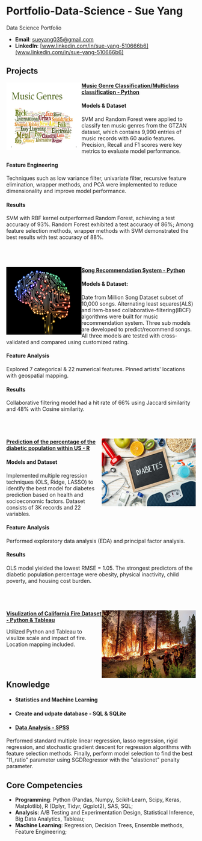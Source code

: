 # Portfolio-Data-Science - Sue Yang
Data Science Portfolio 

- **Email**: [sueyang035@gmail.com](sueyang035@gmail.com)
- **LinkedIn**: [www.linkedin.com/in/sue-yang-510666b6](www.linkedin.com/in/sue-yang-510666b6)

## Projects

<img align="left" width="200" height="180" src="https://github.com/sueyang035/Portfolio-Data-Science/blob/main/music.webp"> **[Music Genre Classification/Multiclass classification - Python](https://github.com/jjbocek/ToxicApp.git)**

#### Models & Dataset
SVM and Random Forest were applied to classify ten music genres from the GTZAN dataset, which
contains 9,990 entries of music records with 60 audio features. Precision, Recall and F1 scores were key metrics to
evaluate model performance.
#### Feature Engineering
Techniques such as low variance filter, univariate filter, recursive feature elimination, wrapper
methods, and PCA were implemented to reduce dimensionality and improve model performance.

#### Results

SVM with RBF kernel outperformed Random Forest, achieving a test accuracy of 93%. Random Forest
exhibited a test accuracy of 86%; Among feature selection methods, wrapper methods with SVM demonstrated the best
results with test accuracy of 88%.



#
<br />

<img align="left" width="200" height="180" src="https://github.com/sueyang035/Portfolio-Data-Science/blob/main/song.webp"> **[Song Recommendation System - Python](https://github.com/Celinejxy/JESTER-DS)**

#### Models & Dataset:
Date from Million Song Dataset subset of 10,000 songs.
Alternating least squares(ALS) and item-based collaborative-filtering(IBCF) algorithms were built for music recommendation system. Three sub models are developed to predict/recommend songs. All three models are tested with cross-validated and compared using customized rating. 

#### Feature Analysis
Explored 7 categorical & 22 numerical features. Pinned artists' locations with geospatial mapping.
#### Results
Collaborative filtering model had a hit rate of 66% using Jaccard similarity and 48% with Cosine similarity.



#
<br />

<img align="right" width="250" height="180" src="https://github.com/sueyang035/Portfolio-Data-Science/blob/main/diabetes.jpg"> **[Prediction of the percentage of the diabetic population within US - R](https://github.com/Celinejxy/Predicting-Consumer-Spending.git)**

#### Models and Dataset
Implemented multiple regression techniques (OLS, Ridge, LASSO) to identify the best model for
diabetes prediction based on health and socioeconomic factors. Dataset consists of 3K records and 22 variables.
#### Feature Analysis
Performed exploratory data analysis (EDA) and principal factor analysis.
#### Results
OLS model yielded the lowest RMSE = 1.05. The strongest predictors of the diabetic population percentage
were obesity, physical inactivity, child poverty, and housing cost burden.
#
<br />

<img align="right" width="250" height="180" src="https://github.com/sueyang035/Portfolio-Data-Science/blob/main/fire.webp"> **[Visulization of California Fire Dataset - Python & Tableau ]()**

Utilized Python and Tableau to visulize scale and impact of fire.
Location mapping included. 

#

<br />


## Knowledge 

- #### Statistics and Machine Learning

- #### Create and udpate database - SQL & SQLite

 - #### [Data Analysis - SPSS](linear_regression)
Performed standard multiple linear regression, lasso regression, rigid regression, and stochastic gradient descent for regression algorithms with feature selection methods. Finally, perform model selection to find the best "l1_ratio" parameter using SGDRegressor with  the "elasticnet" penalty parameter. 


 
## Core Competencies

- **Programming**: Python (Pandas, Numpy, Scikit-Learn, Scipy, Keras, Matplotlib), R (Dplyr, Tidyr, Ggplot2), SAS, SQL;
- **Analysis**: A/B Testing and Experimentation Design, Statistical Inference, Big Data Analytics, Tableau; 
- **Machine Learning**: Regression, Decision Trees, Ensemble methods, Feature Engineering;
